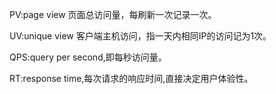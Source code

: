 PV:page view 页面总访问量，每刷新一次记录一次。

UV:unique view 客户端主机访问，指一天内相同IP的访问记为1次。

QPS:query per second,即每秒访问量。

RT:response time,每次请求的响应时间,直接决定用户体验性。

